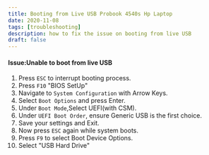 ```yaml
---
title: Booting from Live USB Probook 4540s Hp Laptop
date: 2020-11-08
tags: [troubleshooting]
description: how to fix the issue on booting from live USB
draft: false
---
```



#### Issue:Unable to boot from live USB

1. Press `ESC` to interrupt booting process.
2. Press `F10` "BIOS SetUp"
3. Navigate to `System Configuration` with Arrow Keys.
4. Select `Boot Options` and press Enter.
5. Under `Boot Mode`,Select UEFI(with CSM).
6. Under `UEFI Boot Order`, ensure Generic USB is the first choice.
7. Save your settings and Exit.
8. Now press `ESC` again while system boots.
9. Press `F9` to select Boot Device Options.
10. Select "USB Hard Drive" 